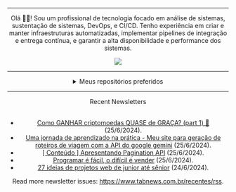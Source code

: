 <div align="center">
<hr>
<p>Olá 👋🏾! Sou um profissional de tecnologia focado em análise de sistemas, sustentação de sistemas, DevOps, e CI/CD. Tenho experiência em criar e manter infraestruturas automatizadas, implementar pipelines de integração e entrega contínua, e garantir a alta disponibilidade e performance dos sistemas.</p>
  <img src="https://media.giphy.com/media/yAGIvCiwPJn5C/giphy.gif">
<hr>
  <details>
  <summary>Meus repositórios preferidos</summary>
  <br />
  Alguns dos meus melhores repositórios:
  <br />
<br />
  <ul><li><a href=https://github.com/RxJSVini/aluratube target="_blank" rel="noopener noreferrer">RxJSVini/aluratube</a> (<b>0</b> ✨ and <b>0</b> 🍴): Aluratube - Desenvolvido durante a imersão React da Alura no final de 2022</li><li><a href=https://github.com/RxJSVini/nlw-ia target="_blank" rel="noopener noreferrer">RxJSVini/nlw-ia</a> (<b>0</b> ✨ and <b>0</b> 🍴): Projeto desenvolvido durante a NLW IA - Usando a API da OPENAI</li>
<li>More coming soon :).</li>
</ul>
  </details>
  <hr/>
    <summary>Recent Newsletters</summary>
  <br />
  <ul>
    <li><a href=https://www.tabnews.com.br/Axiomatic/como-ganhar-criptomoedas-de-graca-r-part-1 target="_blank" rel="noopener noreferrer">Como GANHAR criptomoedas QUASE de GRAÇA? (part 1) 🐶</a> (25/6/2024).</li><li><a href=https://www.tabnews.com.br/flashzz/uma-jornada-de-aprendizado-na-pratica-meu-site-para-geracao-de-roteiros-de-viagem-com-a-api-do-google-gemini target="_blank" rel="noopener noreferrer">Uma jornada de aprendizado na prática - Meu site para geração de roteiros de viagem com a API do google gemini</a> (25/6/2024).</li><li><a href=https://www.tabnews.com.br/AraujoFrontEndDeveloper/conteudo-apresentando-pagination-api target="_blank" rel="noopener noreferrer">[  Conteúdo ] Apresentando Pagination API</a> (25/6/2024).</li><li><a href=https://www.tabnews.com.br/pedrodv/programar-e-facil-o-dificil-e-vender target="_blank" rel="noopener noreferrer">Programar é fácil, o difícil é vender</a> (25/6/2024).</li><li><a href=https://www.tabnews.com.br/icaroharry/27-ideias-de-projetos-web-de-junior-ate-senior target="_blank" rel="noopener noreferrer">27 ideias de projetos web de junior até sênior</a> (24/6/2024).</li>
  </ul>
<p>Read more newsletter issues: <a href="https://www.tabnews.com.br/recentes/rss">https://www.tabnews.com.br/recentes/rss</a>.</p>
  </details>

